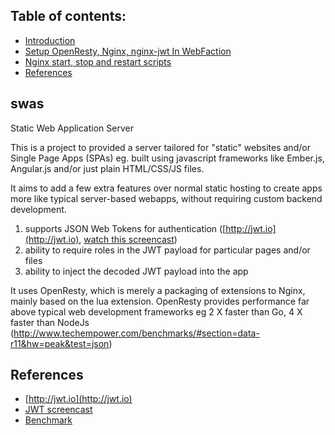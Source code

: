 ## Table of contents:

- [Introduction](#swas)
- [Setup OpenResty, Nginx, nginx-jwt In WebFaction](setup-openresty-nginx-webfaction.md)
- [Nginx start, stop and restart scripts](setup-nginx.md)
- [References](#references)

## swas
Static Web Application Server

This is a project to provided a server tailored for "static" websites and/or Single Page Apps (SPAs) eg. built using javascript frameworks like Ember.js, Angular.js and/or just plain HTML/CSS/JS files.

It aims to add a few extra features over normal static hosting to create apps more like typical server-based webapps, without requiring custom backend development.

1. supports JSON Web Tokens for authentication ([http://jwt.io](http://jwt.io),
[watch this screencast](https://www.youtube.com/watch?v=oXxbB5kv9OA))
2. ability to require roles in the JWT payload for particular pages and/or files
3. ability to inject the decoded JWT payload into the app

It uses OpenResty, which is merely a packaging of extensions to Nginx, mainly based on the lua extension. OpenResty provides performance far above typical web development frameworks eg 2 X faster than Go, 4 X faster than NodeJs (http://www.techempower.com/benchmarks/#section=data-r11&hw=peak&test=json)

## References

- [http://jwt.io](http://jwt.io)
- [JWT screencast](https://www.youtube.com/watch?v=oXxbB5kv9OA)
- [Benchmark](http://www.techempower.com/benchmarks/#section=data-r11&hw=peak&test=json)
